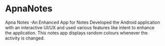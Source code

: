 # ApnaNotes
Apna Notes -An Enhanced App for Notes
Developed the Android application with an interactive UI/UX and used various features like intent to enhance the application.
This notes app displays random colours whenever the activity is changed.
